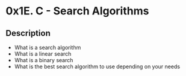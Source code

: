 # 0x1E. C - Search Algorithms

## Description


* What is a search algorithm
* What is a linear search
* What is a binary search
* What is the best search algorithm to use depending on your needs
